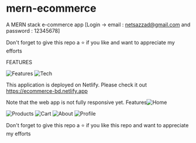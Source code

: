 
# mern-ecommerce

A MERN stack e-commerce app
[Login -> email : netsazzad@gmail.com and password : 12345678]

Don't forget to give this repo a ⭐ if you like and want to appreciate my efforts

FEATURES

![Features](https://user-images.githubusercontent.com/63356649/120010770-5810e500-bfff-11eb-8130-4ae74baa7f47.JPG)
![Tech](https://user-images.githubusercontent.com/63356649/120010851-7545b380-bfff-11eb-800e-7457ba84d538.JPG)

This application is deployed on Netlify. Please check it out https://ecommerce-bd.netlify.app


Note that the web app is not fully responsive yet.
Features![Home](https://user-images.githubusercontent.com/63356649/120010296-ca34fa00-bffe-11eb-8f6b-dd2b668d2335.JPG)

![Products](https://user-images.githubusercontent.com/63356649/120010351-dc169d00-bffe-11eb-8c64-c9e5f266e6c1.JPG)
![Cart](https://user-images.githubusercontent.com/63356649/120010472-01a3a680-bfff-11eb-9184-df5fedc6fdf2.JPG)
![About](https://user-images.githubusercontent.com/63356649/120010574-1d0eb180-bfff-11eb-8f57-49f127e929cc.JPG)
![Profile](https://user-images.githubusercontent.com/63356649/120010589-21d36580-bfff-11eb-840a-ca7b59d7f55a.JPG)

Don't forget to give this repo a ⭐ if you like this repo and want to appreciate my efforts
